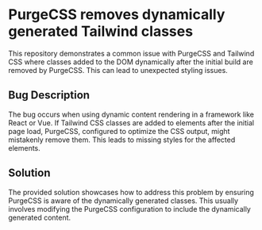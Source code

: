 # PurgeCSS removes dynamically generated Tailwind classes

This repository demonstrates a common issue with PurgeCSS and Tailwind CSS where classes added to the DOM dynamically after the initial build are removed by PurgeCSS. This can lead to unexpected styling issues. 

## Bug Description

The bug occurs when using dynamic content rendering in a framework like React or Vue.  If Tailwind CSS classes are added to elements after the initial page load, PurgeCSS, configured to optimize the CSS output, might mistakenly remove them. This leads to missing styles for the affected elements.

## Solution

The provided solution showcases how to address this problem by ensuring PurgeCSS is aware of the dynamically generated classes. This usually involves modifying the PurgeCSS configuration to include the dynamically generated content.
